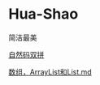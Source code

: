 # Hua-Shao
简洁最美

[自然码双拼](./_post/双拼(自然码).md)

[数组，ArrayList和List.md](../_post/数组，ArrayList和List.md)


